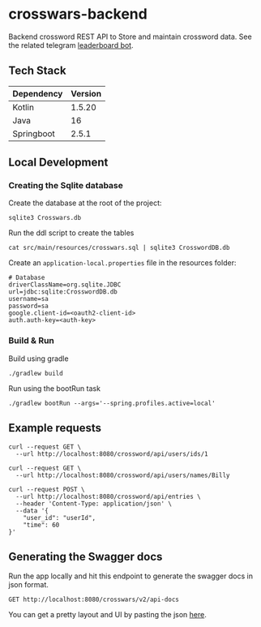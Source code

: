# crosswars-backend

Backend crossword REST API to Store and maintain crossword data. See the related
telegram [leaderboard bot](https://github.com/RobertWetzler/CrosswordLeaderboardBot).

## Tech Stack

| Dependency | Version |
| ---------- | ------- |
| Kotlin     | 1.5.20  |
| Java       | 16      |
| Springboot | 2.5.1   |

## Local Development

### Creating the Sqlite database

Create the database at the root of the project:

```shell
sqlite3 Crosswars.db
```

Run the ddl script to create the tables

```shell
cat src/main/resources/crosswars.sql | sqlite3 CrosswordDB.db
```

Create an `application-local.properties` file in the resources folder:

```properties
# Database
driverClassName=org.sqlite.JDBC
url=jdbc:sqlite:CrosswordDB.db
username=sa
password=sa
google.client-id=<oauth2-client-id>
auth.auth-key=<auth-key>
```

### Build & Run

Build using gradle

```shell
./gradlew build
```

Run using the bootRun task

```shell
./gradlew bootRun --args='--spring.profiles.active=local'
```

## Example requests

```shell
curl --request GET \
  --url http://localhost:8080/crossword/api/users/ids/1
  
curl --request GET \
  --url http://localhost:8080/crossword/api/users/names/Billy
  
curl --request POST \
  --url http://localhost:8080/crossword/api/entries \
  --header 'Content-Type: application/json' \
  --data '{
	"user_id": "userId",
	"time": 60
}'
```

## Generating the Swagger docs

Run the app locally and hit this endpoint to generate the swagger docs in json format.

```
GET http://localhost:8080/crosswars/v2/api-docs
```

You can get a pretty layout and UI by pasting the json [here](https://editor.swagger.io).